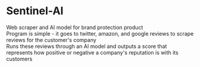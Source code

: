 # Sentinel-AI
Web scraper and AI model for brand protection product  
Program is simple - it goes to twitter, amazon, and google reviews to scrape reviews for the customer's company  
Runs these reviews through an AI model and outputs a score that represents how positive or negative a company's reputation is with its customers
